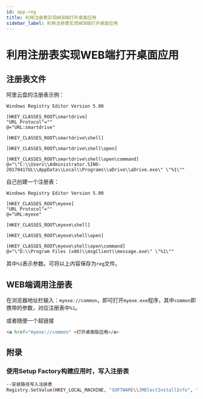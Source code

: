 ```yaml
---
id: app-reg
title: 利用注册表实现WEB端打开桌面应用
sidebar_label: 利用注册表实现WEB端打开桌面应用
---
```


# 利用注册表实现WEB端打开桌面应用

## 注册表文件

阿里云盘的注册表示例：

```reg
Windows Registry Editor Version 5.00

[HKEY_CLASSES_ROOT\smartdrive]
"URL Protocol"=""
@="URL:smartdrive"

[HKEY_CLASSES_ROOT\smartdrive\shell]

[HKEY_CLASSES_ROOT\smartdrive\shell\open]

[HKEY_CLASSES_ROOT\smartdrive\shell\open\command]
@="\"C:\\Users\\Administrator.SINO-20170417UL\\AppData\\Local\\Programs\\aDrive\\aDrive.exe\" \"%1\""
```

自己创建一个注册表：

```reg
Windows Registry Editor Version 5.00

[HKEY_CLASSES_ROOT\myexe]
"URL Protocol"=""
@="URL:myexe"

[HKEY_CLASSES_ROOT\myexe\shell]

[HKEY_CLASSES_ROOT\myexe\shell\open]

[HKEY_CLASSES_ROOT\myexe\shell\open\command]
@="\"D:\\Program Files (x86)\\msgClient\\message.exe\" \"%1\""
```

其中`%1`表示参数。可将以上内容保存为`reg`文件。

## WEB端调用注册表

在浏览器地址栏输入：`myexe://common`，即可打开`myexe.exe`程序，其中`common`即携带的参数，对应注册表中`%1`。

或者随便一个超链接

```html
<a href="myexe://common" >打开桌面版应用</a>
```





## 附录

### 使用Setup Factory构建应用时，写入注册表

```bash
--安装路径写入注册表
Registry.SetValue(HKEY_LOCAL_MACHINE, "SOFTWARE\\JMElectInstallInfo", "JMElectInstallLocation", SessionVar.Expand ("%AppFolder%"), REG_SZ);
```

